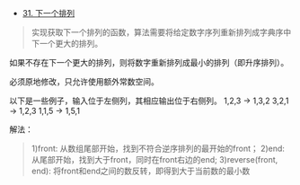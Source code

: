 - [31. 下一个排列](https://leetcode-cn.com/problems/next-permutation/)
> 实现获取下一个排列的函数，算法需要将给定数字序列重新排列成字典序中下一个更大的排列。
>
如果不存在下一个更大的排列，则将数字重新排列成最小的排列（即升序排列）。
>
必须原地修改，只允许使用额外常数空间。
>
以下是一些例子，输入位于左侧列，其相应输出位于右侧列。
1,2,3 → 1,3,2
3,2,1 → 1,2,3
1,1,5 → 1,5,1

解法：
>1)front: 从数组尾部开始，找到不符合逆序排列的最开始的front；
>2)end: 从尾部开始，找到大于front，同时在front右边的end;
>3)reverse(front, end): 将front和end之间的数反转，即得到大于当前数的最小数
